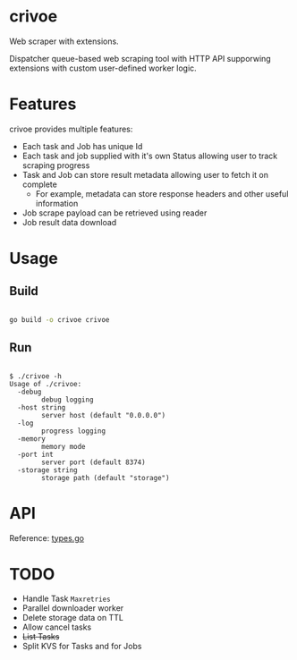 # crivoe

Web scraper with extensions.

Dispatcher queue-based web scraping tool with HTTP API supporwing extensions with custom user-defined worker logic.

# Features

crivoe provides multiple features:
* Each task and Job has unique Id
* Each task and job supplied with it's own Status allowing user to track scraping progress
* Task and Job can store result metadata allowing user to fetch it on complete
  * For example, metadata can store response headers and other useful information
* Job scrape payload can be retrieved using reader
* Job result data download

# Usage

## Build

```bash

go build -o crivoe crivoe

```

## Run

```

$ ./crivoe -h
Usage of ./crivoe:
  -debug
        debug logging
  -host string
        server host (default "0.0.0.0")
  -log
        progress logging
  -memory
        memory mode
  -port int
        server port (default 8374)
  -storage string
        storage path (default "storage")

```

# API

Reference: [types.go](src/crivoe/api/types.go)

# TODO

* Handle Task `Maxretries`
* Parallel downloader worker
* Delete storage data on TTL
* Allow cancel tasks
* ~~List Tasks~~
* Split KVS for Tasks and for Jobs
